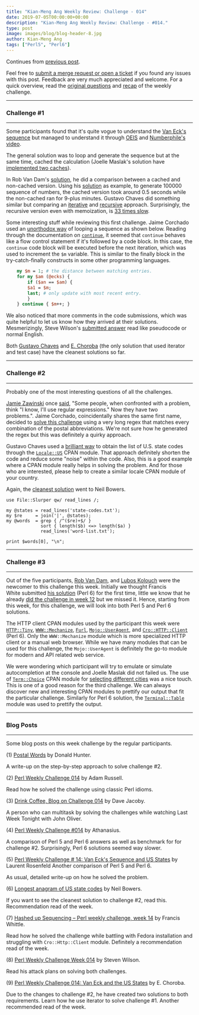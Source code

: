 ```yaml
---
title: "Kian-Meng Ang Weekly Review: Challenge - 014"
date: 2019-07-05T00:00:00+00:00
description: "Kian-Meng Ang Weekly Review: Challenge - #014."
type: post
image: images/blog/blog-header-8.jpg
author: Kian-Meng Ang
tags: ["Perl5", "Perl6"]
---
```


Continues from [previous post](/blog/review-challenge-013).

Feel free to [submit a merge request or open a ticket](https://github.com/manwar/perlweeklychallenge) if you found any issues with this post. Feedback are very much appreciated and welcome. For a quick overview, read the [original questions](https://perlweeklychallenge.org/blog/perl-weekly-challenge-014/) and [recap](https://perlweeklychallenge.org/blog/recap-challenge-014/) of the weekly challenge.

***
### Challenge #1
***

Some participants found that it's quite vogue to understand the [Van Eck's sequence](https://en.wikipedia.org/wiki/Van_Eck%27s_sequence) but managed to understand it through [OEIS](https://oeis.org/A181391) and [Numberphile's video](https://www.youtube.com/watch?v=etMJxB-igrc).

The general solution was to loop and generate the sequence but at the same time, cached the calculation (Joelle Maslak's solution have [implemented two caches](https://github.com/manwar/perlweeklychallenge-club/blob/master/challenge-014/joelle-maslak/perl5/ch-1.pl)).

In Rob Van Dam's [solution](https://github.com/manwar/perlweeklychallenge-club/blob/master/challenge-014/rob-van-dam/perl5/ch-1.pl), he did a comparison between a cached and non-cached version. Using his [solution](https://github.com/manwar/perlweeklychallenge-club/blob/master/challenge-014/rob-van-dam/perl5/ch-1.pl) as example, to generate 100000 sequence of numbers, the cached version took around 0.5 seconds while the non-cached ran for 9-plus minutes. Gustavo Chaves did something similar but comparing an [iterative](https://github.com/manwar/perlweeklychallenge-club/blob/master/challenge-014/gustavo-chaves/perl5/ch-1.pl) and [recursive](https://github.com/manwar/perlweeklychallenge-club/blob/master/challenge-014/gustavo-chaves/perl5/ch-1-recursive.pl) approach. Surprisingly, the recursive version even with memoization, is [33 times slow](https://github.com/manwar/perlweeklychallenge-club/blob/master/challenge-014/gustavo-chaves/perl5/README.pod).

Some interesting stuff while reviewing this first challenge. Jaime Corchado used an [unorthodox way](https://github.com/manwar/perlweeklychallenge-club/blob/master/challenge-014/jaime/perl5/ch-1.pl) of looping a sequence as shown below. Reading through the documentation on [`continue`](https://perldoc.perl.org/functions/continue.html), it seemed that `continue` behaves like a flow control statement if it's followed by a code block. In this case, the `continue` code block will be executed before the next iteration, which was used to increment the `$m` variable. This is similar to the finally block in the try-catch-finally constructs in some other programming languages.

```perl
    my $m = 1; # the distance between matching entries.
    for my $am (@ecks) {
        if ($an == $am) {
        $a1 = $m;
        last; # only update with most recent entry.
        }
    } continue { $m++; }
```

We also noticed that more comments in the code submissions, which was quite helpful to let us know how they arrived at their solutions. Mesmerizingly, Steve Wilson's [submitted answer](https://github.com/manwar/perlweeklychallenge-club/blob/master/challenge-014/steven-wilson/perl5/ch-1.pl) read like pseudocode or normal English.

Both [Gustavo Chaves](https://github.com/manwar/perlweeklychallenge-club/blob/master/challenge-014/gustavo-chaves/perl5/ch-1.pl) and [E. Choroba](https://github.com/manwar/perlweeklychallenge-club/blob/master/challenge-014/e-choroba/perl5/ch-1.pl) (the only solution that used iterator and test case) have the cleanest solutions so far.


***
### Challenge #2
***

Probably one of the most interesting questions of all the challenges.

[Jamie Zawinski](https://en.wikiquote.org/wiki/Jamie_Zawinski) once [said](http://regex.info/blog/2006-09-15/247), "Some people, when confronted with a problem, think "I know, I'll use regular expressions." Now they have two problems.". Jaime Corchado, coincidentally shares the same first name, decided to [solve this challenge](https://github.com/manwar/perlweeklychallenge-club/blob/master/challenge-014/jaime/perl5/ch-2.pl) using a very long regex that matches every combination of the postal abbreviations. We're not sure how he generated the regex but this was definitely a quirky approach.

Gustavo Chaves used a [brilliant way](https://github.com/manwar/perlweeklychallenge-club/blob/master/challenge-014/gustavo-chaves/perl5/ch-2.pl) to obtain the list of U.S. state codes through the [`Locale::US`](https://metacpan.org/pod/Locale::US) CPAN module. That approach definitely shorten the code and reduce some "noise" within the code. Also, this is a good example where a CPAN module really helps in solving the problem. And for those who are interested, please help to create a similar locale CPAN module of your country.

Again, the [cleanest solution](http://neilb.org/2019/06/26/state-code-anagrams.html) went to Neil Bowers.

    use File::Slurper qw/ read_lines /;

    my @states = read_lines('state-codes.txt');
    my $re     = join('|', @states);
    my @words  = grep { /^($re)+$/ }
                 sort { length($b) <=> length($a) }
                 read_lines('word-list.txt');

    print $words[0], "\n";

***
### Challenge #3
***

Out of the five participants, [Rob Van Dam](https://github.com/manwar/perlweeklychallenge-club/blob/master/challenge-014/rob-van-dam/perl5/ch-3.pl), and [Lubos Kolouch](https://github.com/manwar/perlweeklychallenge-club/blob/master/challenge-014/lubos-kolouch/perl5/ch-3.pl) were the newcomer to this challenge this week. Initially we thought Francis White submitted [his solution](https://github.com/manwar/perlweeklychallenge-club/blob/master/challenge-014/fjwhittle/perl6/ch-3.p6) (Perl 6) for the first time, little we know that he already [did the challenge in week 12](https://github.com/fjwhittle/perlweeklychallenge-club/blob/master/challenge-012/fjwhittle/perl6/ch-3.p6) but we missed it. Hence, starting from this week, for this challenge, we will look into both Perl 5 and Perl 6 solutions.

The HTTP client CPAN modules used by the participant this week were [`HTTP::Tiny`](https://metacpan.org/pod/HTTP::Tiny), [`WWW::Mechanize`](https://metacpan.org/pod/WWW::Mechanize), [`Furl`](https://metacpan.org/pod/Furl), [`Mojo::UserAgent`](https://metacpan.org/pod/Mojo::UserAgent), and [`Cro::HTTP::Client`](https://cro.services/) (Perl 6). Only the `WWW::Mechanize` module which is more specialized HTTP client or a manual web browser. While we have many modules that can be used for this challenge, the `Mojo::UserAgent` is definitely the go-to module for modern and API related web service.

We were wondering which participant will try to emulate or simulate autocompletion at the console and Joelle Maslak did not failed us. The use of [`Term::Choice`](https://metacpan.org/pod/Term::Choose) CPAN module for [selecting different cities](https://github.com/manwar/perlweeklychallenge-club/blob/master/challenge-014/joelle-maslak/perl5/ch-3.pl) was a nice touch. This is one of a good reason for the third challenge. We can always discover new and interesting CPAN modules to prettify our output that fit the particular challenge. Similarly for Perl 6 solution, the [`Terminal::Table`](https://modules.perl6.org/dist/Terminal::Table:cpan:ALOREN) module was used to prettify the output.

***
### Blog Posts
***

Some blog posts on this week challenge by the regular participants.

(1) [Postal Words](http://donaldh.wtf/2019/06/postal-words/) by Donald Hunter.

A write-up on the step-by-step approach to solve challenge #2.

(2) [Perl Weekly Challenge 014](https://adamcrussell.livejournal.com/4974.html) by Adam Russell.

Read how he solved the challenge using classic Perl idioms.

(3) [Drink Coffee, Blog on Challenge 014](https://jacoby.github.io//2019/06/24/drink-coffee-blog-on-challenge-014.html) by Dave Jacoby.

A person who can multitask by solving the challenges while watching Last Week Tonight with John Oliver.

(4) [Perl Weekly Challenge #014](http://blogs.perl.org/users/athanasius/2019/06/perl-weekly-challenge-014.html) by Athanasius.

A comparison of Perl 5 and Perl 6 answers as well as benchmark for for challenge #2. Surprisingly, Perl 6 solutions seemed way slower.

(5) [Perl Weekly Challenge # 14: Van Eck's Sequence and US States](http://blogs.perl.org/users/laurent_r/2019/06/perl-weekly-challenge-14-van-ecks-sequence-and-us-states.html) by Laurent Rosenfeld Another comparison of Perl 5 and Perl 6.

As usual, detailed write-up on how he solved the problem.

(6) [Longest anagram of US state codes](http://neilb.org/2019/06/26/state-code-anagrams.html) by Neil Bowers.

If you want to see the cleanest solution to challenge #2, read this. Recommendation read of the week.

(7) [Hashed up Sequencing – Perl weekly challenge, week 14](https://rage.powered.ninja/2019/06/30/hashed-up-sequencing.html) by Francis Whittle.

Read how he solved the challenge while battling with Fedora installation and struggling with `Cro::Http::Client` module. Definitely a recommendation read of the week.

(8) [Perl Weekly Challenge Week 014](http://tilde.town/~wlsn/pwc014.html) by Steven Wilson.

Read his attack plans on solving both challenges.

(9) [Perl Weekly Challenge 014: Van Eck and the US States](http://blogs.perl.org/users/e_choroba/2019/06/perl-weekly-challenge-014-van-eck-and-the-us-states.html) by E. Choroba.

Due to the changes to challenge #2, he have created two solutions to both requirements. Learn how he use iterator to solve challenge #1. Another recommended read of the week.
